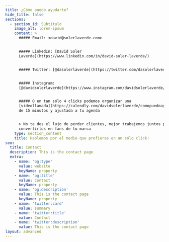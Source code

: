 ```yaml
---
title: ¿Cómo puedo ayudarte?
hide_title: false
sections:
  - section_id: Subtitulo
    image_alt: lorem-ipsum
    content: >
      ##### Email: <david@solerlaverde.com>


      ##### LinkedIn: [David Soler
      Laverde](https://www.linkedin.com/in/david-soler-laverde/)


      ##### Twitter: [@dasolerlaverde](https://twitter.com/dasolerlaverde)


      ##### Instagram:
      [@davidsolerlaverde](https://www.instagram.com/davidsolerlaverde/)


      ##### O en tan sólo 4 clicks podemos organizar una
      [videollamada](https://calendly.com/davidsolerlaverde/comopuedoayudarte)
      de 15 minutos y ajustada a tu agenda


      > No te des el lujo de perder clientes, mejor trabajemos juntos para
      convertirlos en fans de tu marca
    type: section_content
    title: Hablemos por el medio que prefieras en un sólo click!
seo:
  title: Contact
  description: This is the contact page
  extra:
    - name: 'og:type'
      value: website
      keyName: property
    - name: 'og:title'
      value: Contact
      keyName: property
    - name: 'og:description'
      value: This is the contact page
      keyName: property
    - name: 'twitter:card'
      value: summary
    - name: 'twitter:title'
      value: Contact
    - name: 'twitter:description'
      value: This is the contact page
layout: advanced
---
```

